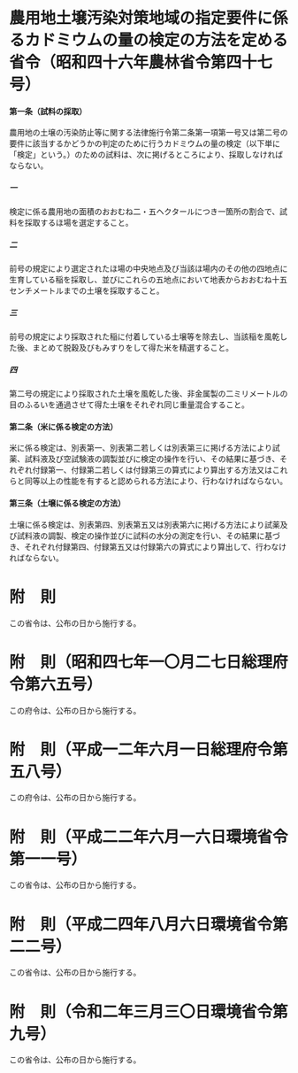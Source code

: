 # 農用地土壌汚染対策地域の指定要件に係るカドミウムの量の検定の方法を定める省令（昭和四十六年農林省令第四十七号）
#### 第一条（試料の採取）
農用地の土壌の汚染防止等に関する法律施行令第二条第一項第一号又は第二号の要件に該当するかどうかの判定のために行うカドミウムの量の検定（以下単に「検定」という。）のための試料は、次に掲げるところにより、採取しなければならない。
##### 一
検定に係る農用地の面積のおおむね二・五ヘクタールにつき一箇所の割合で、試料を採取するほ場を選定すること。
##### 二
前号の規定により選定されたほ場の中央地点及び当該ほ場内のその他の四地点に生育している稲を採取し、並びにこれらの五地点において地表からおおむね十五センチメートルまでの土壌を採取すること。
##### 三
前号の規定により採取された稲に付着している土壌等を除去し、当該稲を風乾した後、まとめて脱穀及びもみすりをして得た米を精選すること。
##### 四
第二号の規定により採取された土壌を風乾した後、非金属製の二ミリメートルの目のふるいを通過させて得た土壌をそれぞれ同じ重量混合すること。
#### 第二条（米に係る検定の方法）
米に係る検定は、別表第一、別表第二若しくは別表第三に掲げる方法により試薬、試料液及び空試験液の調製並びに検定の操作を行い、その結果に基づき、それぞれ付録第一、付録第二若しくは付録第三の算式により算出する方法又はこれらと同等以上の性能を有すると認められる方法により、行わなければならない。
#### 第三条（土壌に係る検定の方法）
土壌に係る検定は、別表第四、別表第五又は別表第六に掲げる方法により試薬及び試料液の調製、検定の操作並びに試料の水分の測定を行い、その結果に基づき、それぞれ付録第四、付録第五又は付録第六の算式により算出して、行わなければならない。
# 附　則
この省令は、公布の日から施行する。
# 附　則（昭和四七年一〇月二七日総理府令第六五号）
この府令は、公布の日から施行する。
# 附　則（平成一二年六月一日総理府令第五八号）
この府令は、公布の日から施行する。
# 附　則（平成二二年六月一六日環境省令第一一号）
この省令は、公布の日から施行する。
# 附　則（平成二四年八月六日環境省令第二二号）
この省令は、公布の日から施行する。
# 附　則（令和二年三月三〇日環境省令第九号）
この省令は、公布の日から施行する。
